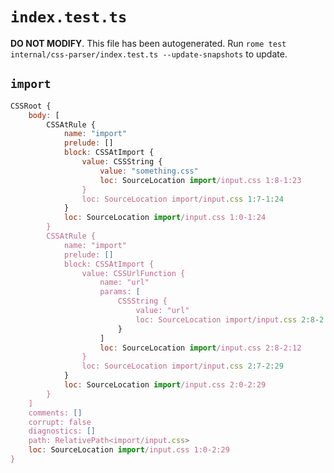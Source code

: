 # `index.test.ts`

**DO NOT MODIFY**. This file has been autogenerated. Run `rome test internal/css-parser/index.test.ts --update-snapshots` to update.

## `import`

```javascript
CSSRoot {
	body: [
		CSSAtRule {
			name: "import"
			prelude: []
			block: CSSAtImport {
				value: CSSString {
					value: "something.css"
					loc: SourceLocation import/input.css 1:8-1:23
				}
				loc: SourceLocation import/input.css 1:7-1:24
			}
			loc: SourceLocation import/input.css 1:0-1:24
		}
		CSSAtRule {
			name: "import"
			prelude: []
			block: CSSAtImport {
				value: CSSUrlFunction {
					name: "url"
					params: [
						CSSString {
							value: "url"
							loc: SourceLocation import/input.css 2:8-2:12
						}
					]
					loc: SourceLocation import/input.css 2:8-2:12
				}
				loc: SourceLocation import/input.css 2:7-2:29
			}
			loc: SourceLocation import/input.css 2:0-2:29
		}
	]
	comments: []
	corrupt: false
	diagnostics: []
	path: RelativePath<import/input.css>
	loc: SourceLocation import/input.css 1:0-2:29
}
```
